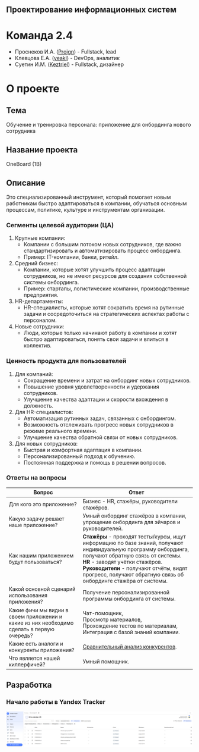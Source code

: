 ## Проектирование информационных систем
# Команда 2.4
- Проснеков И.А. ([Proign](https://github.com/Proign)) - Fullstack, lead
- Клевцова Е.А. ([yeakl](https://github.com/yeakl)) - DevOps, аналитик
- Суетин И.М. ([Keztriel](https://github.com/Keztriel)) - Fullstack, дизайнер

# О проекте
## Тема
Обучение и тренировка персонала: приложение для онбординга нового сотрудника

## Название проекта
OneBoard (1B)

## Описание
Это специализированный инструмент, который помогает новым работникам быстро адаптироваться в компании, обучаться основным процессам, политике, культуре и инструментам организации.

### Сегменты целевой аудитории (ЦА)
1. Крупные компании:
    - Компании с большим потоком новых сотрудников, где важно стандартизировать и автоматизировать процесс онбординга.
    - Пример: IT-компании, банки, ритейл.
2. Средний бизнес:
    - Компании, которые хотят улучшить процесс адаптации сотрудников, но не имеют ресурсов для создания собственной системы онбординга.
    - Пример: стартапы, логистические компании, производственные предприятия.
3.  HR-департаменты:
    - HR-специалисты, которые хотят сократить время на рутинные задачи и сосредоточиться на стратегических аспектах работы с персоналом.
4. Новые сотрудники:
    - Люди, которые только начинают работу в компании и хотят быстро адаптироваться, понять свои задачи и влиться в коллектив.

### Ценность продукта для пользователей
1.	Для компаний:
    -	Сокращение времени и затрат на онбординг новых сотрудников.
    -	Повышение уровня удовлетворенности и удержания сотрудников.
    -	Улучшение качества адаптации и скорости вхождения в должность.
2.	Для HR-специалистов:
    -	Автоматизация рутинных задач, связанных с онбордингом.
    -	Возможность отслеживать прогресс новых сотрудников в режиме реального времени.
    -	Улучшение качества обратной связи от новых сотрудников.
3.	Для новых сотрудников:
    -	Быстрая и комфортная адаптация в компании.
    -	Персонализированный подход к обучению.
    -	Постоянная поддержка и помощь в решении вопросов.

### Ответы на вопросы
| Вопрос | Ответ |
| --- | --- |
| Для кого это приложение? | Бизнес - HR, стажёры, руководители стажёров. |
| Какую задачу решает наше приложение? | Умный онбординг стажёров в компании, упрощение онбординга для эйчаров и руководителей. |
| Как нашим приложением будут пользоваться? | **Стажёры** - проходят тесты/курсы, ищут информацию по базе знаний, получают индивидуальную программу онбординга, получают обратную связь от системы. <br>**HR** - заводят учётки стажёров. <br>**Руководители** - получают отчёты, видят прогресс, получают обратную связь об онбординге стажёра от системы. |
| Какой основной сценарий использования приложения? | Получение персонализированной программы онбординга от системы. |
| Какие фичи мы видии в своем приложении и какие из них необходимо сделать в первую очередь? | Чат-помощник, <br>Просмотр материалов, <br>Прохождение тестов по материалам, <br>Интеграция с базой знаний компании. |
| Какие есть аналоги и конкуренты приложения? | [Сравнительный анализ конкурентов](https://docs.google.com/document/d/1qJnewY2i7RdS5-hhI7heu23VqBjdwfYfdsoRXzhOYgA/edit?tab=t.0). |
| Что является нашей киллерфичей? | Умный помощник. |

## Разработка
### Начало работы в Yandex Tracker
![Yandex Tracker](/screenshots/yandex_tracker_start.PNG)
